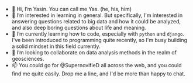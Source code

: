 - 👋 Hi, I’m Yasin. You can call me Yas. (he, his, him)
- 👀 I’m interested in learning in general. But specifically, I'm interested in answering questions related to big data and how it could be analyzed, and also deep boring questions about life and meaning.
- 🌱 I’m currently learning how to code, especially with `python` and `django`. I've been introduced to programming quite recently, so I'm busy building a solid mindset in this field currently.
- 💞️ I’m looking to collaborate on data analysis methods in the realm of geosciences.
- 📫 You could go for @SupernovifieD all across the web, and you could find me quite easily. Drop me a line, and I'd be more than happy to chat.

<!---
SupernovifieD/SupernovifieD is a ✨ special ✨ repository because its `README.md` (this file) appears on your GitHub profile.
You can click the Preview link to take a look at your changes.
--->
